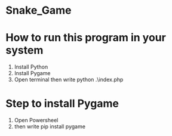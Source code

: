 # Snake_Game
# How to run this program in your system
1) Install Python
2) Install Pygame
3) Open terminal then write python .\index.php
# Step to install Pygame
1) Open Powersheel
2) then write pip install pygame
